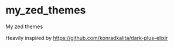 # my_zed_themes

My zed themes

Heavily inspired by https://github.com/konradkalita/dark-plus-elixir
